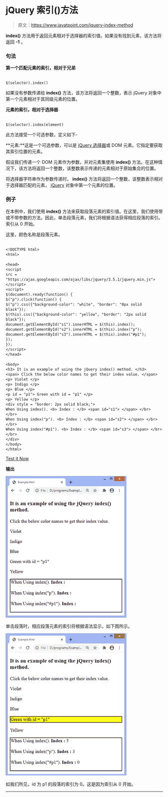 # jQuery 索引()方法

> 原文：<https://www.javatpoint.com/jquery-index-method>

**index()** 方法用于返回元素相对于选择器的索引值。如果没有找到元素，该方法将返回 **-1** 。

### 句法

**第一个匹配元素的索引，相对于兄弟**

```

$(selector).index()

```

如果没有参数传递给 **index()** 方法，该方法将返回一个整数，表示 jQuery 对象中第一个元素相对于其同级元素的位置。

**元素的索引，相对于选择器**

```

$(selector).index(element)

```

此方法接受一个可选参数，定义如下-

**元素:**这是一个可选参数，可以是 [jQuery 选择器](https://www.javatpoint.com/jquery-selectors)或 DOM 元素。它指定要获取其索引位置的元素。

假设我们传递一个 DOM 元素作为参数，并对元素集使用 **index()** 方法。在这种情况下，该方法将返回一个整数，该整数表示传递的元素相对于原始集合的位置。

将选择器字符串作为参数传递时， **index()** 方法将返回一个整数，该整数表示相对于选择器匹配的元素， [jQuery](https://www.javatpoint.com/jquery-tutorial) 对象中第一个元素的位置。

### 例子

在本例中，我们使用 **index()** 方法来获取段落元素的索引值。在这里，我们使用带或不带参数的方法。因此，单击段落元素，我们将根据语法获得相应段落的索引。索引从 0 开始。

这里，颜色名称是段落元素。

```

<!DOCTYPE html>
<html>

<head>
<script
src = "https://ajax.googleapis.com/ajax/libs/jquery/3.5.1/jquery.min.js"> </script>
<script>
$(document).ready(function() {
$("p").click(function() {
$("p").css({"background-color": "white", "border": "0px solid black"});
$(this).css({"background-color": "yellow", "border": "2px solid black"});
document.getElementById("s1").innerHTML = $(this).index();
document.getElementById("s2").innerHTML = $(this).index("p");
document.getElementById("s3").innerHTML = $(this).index("#p1");
});
});
</script>
</head>

<body>
<h3> It is an example of using the jQuery index() method. </h3>
<span> Click the below color names to get their index value. </span>
<p> Violet </p>
<p> Indigo </p>
<p> Blue </p>
<p id = "p1"> Green with id = "p1" </p>
<p> Yellow </p>
<div style = "border: 2px solid black;">
When Using index(). <b> Index : </b> <span id="s1"> </span> </br> </br>
When Using index("p"). <b> Index : </b> <span id="s2"> </span> </br> </br>
When Using index("#p1"). <b> Index : </b> <span id="s3"> </span> </br> </br>
</div>
</body>
</html>

```

[Test it Now](https://www.javatpoint.com/oprweb/test.jsp?filename=jquery-index-method1)

**输出**

![jQuery index() method](img/45772694f403c7f72fcfdd82c81ac5d4.png)

单击段落时，相应段落元素的索引将根据语法显示，如下图所示。

![jQuery index() method](img/9a1c281b521f5f1c2171a82b48b8e0e3.png)

如我们所见，id 为 p1 的段落的索引为 0。这是因为索引从 0 开始。

* * *